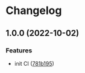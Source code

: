 # Changelog

## 1.0.0 (2022-10-02)


### Features

* init CI ([781b195](https://github.com/dlicois/lci.dev/commit/781b195f7566575c606a735e70da7df2f0b0707f))
